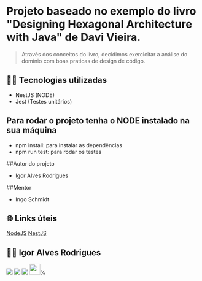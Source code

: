 # Projeto baseado no exemplo do livro "Designing Hexagonal Architecture with Java" de Davi Vieira.

> Através dos conceitos do livro, decidimos exercicitar a análise do domínio com boas praticas de design de código. 

## 👨‍💻 Tecnologias utilizadas

- NestJS (NODE)
- Jest (Testes unitários)

## Para rodar o projeto tenha o NODE instalado na sua máquina

- npm install: para instalar as dependências
- npm run test: para rodar os testes

##Autor do projeto
- Igor Alves Rodrigues

##Mentor
- Ingo Schmidt


## 🌐 Links úteis
[NodeJS](https://nodejs.org/en/download)
[NestJS](https://docs.nestjs.com/)

## 🧑‍💻 Igor Alves Rodrigues

[<img
  src="https://img.shields.io/badge/linkedin-%230077B5.svg?&style=for-the-badge&logo=linkedin&logoColor=white" />](https://www.linkedin.com/in/igor-alves-rodrigues-7941a116b/)
[<img
  src=" https://img.shields.io/badge/GitHub-100000?style=for-the-badge&logo=github&logoColor=white" />](https://gthub.com/igoralvesr)
[<img
  src="https://img.shields.io/badge/WhatsApp-25D366?style=for-the-badge&logo=whatsapp&logoColor=white" />](http://wa.me/5548998434969)
[<img src="https://img.shields.io/website-up-down-green-red/http/shields.io.svg"
  height="28" />](https://igoralvesr.github.io)%